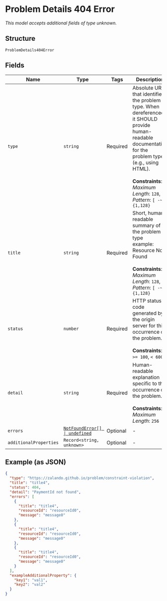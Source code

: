 
# Problem Details 404 Error

*This model accepts additional fields of type unknown.*

## Structure

`ProblemDetails404Error`

## Fields

| Name | Type | Tags | Description |
|  --- | --- | --- | --- |
| `type` | `string` | Required | Absolute URI that identifies the problem type.  When dereferenced,<br>it SHOULD provide human-readable documentation for the problem type<br>(e.g., using HTML).<br><br>**Constraints**: *Maximum Length*: `128`, *Pattern*: `[ -~]{1,128}` |
| `title` | `string` | Required | Short, human-readable summary of the problem type<br>example: Resource Not Found<br><br>**Constraints**: *Maximum Length*: `128`, *Pattern*: `[ -~]{1,128}` |
| `status` | `number` | Required | HTTP status code generated by the origin server for this occurrence of the problem.<br><br>**Constraints**: `>= 100`, `< 600` |
| `detail` | `string` | Required | Human-readable explanation specific to this occurrence of the problem.<br><br>**Constraints**: *Maximum Length*: `256` |
| `errors` | [`NotFoundError[] \| undefined`](../../doc/models/not-found-error.md) | Optional | - |
| `additionalProperties` | `Record<string, unknown>` | Optional | - |

## Example (as JSON)

```json
{
  "type": "https://zalando.github.io/problem/constraint-violation",
  "title": "title4",
  "status": 404,
  "detail": "PaymentId not found",
  "errors": [
    {
      "title": "title4",
      "resourceId": "resourceId0",
      "message": "message0"
    },
    {
      "title": "title4",
      "resourceId": "resourceId0",
      "message": "message0"
    },
    {
      "title": "title4",
      "resourceId": "resourceId0",
      "message": "message0"
    }
  ],
  "exampleAdditionalProperty": {
    "key1": "val1",
    "key2": "val2"
  }
}
```


